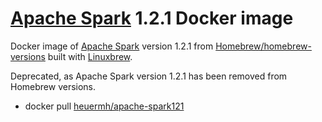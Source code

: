 # [Apache Spark](http://spark.apache.org/) 1.2.1 Docker image
Docker image of [Apache Spark](http://spark.apache.org/) version 1.2.1 from [Homebrew/homebrew-versions](https://github.com/Homebrew/homebrew-versions) built with [Linuxbrew](http://brew.sh/linuxbrew/).

Deprecated, as Apache Spark version 1.2.1 has been removed from Homebrew versions.

 * docker pull [heuermh/apache-spark121](https://registry.hub.docker.com/u/heuermh/apache-spark121/)